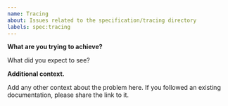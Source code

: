 ```yaml
---
name: Tracing
about: Issues related to the specification/tracing directory
labels: spec:tracing
---
```


**What are you trying to achieve?**

What did you expect to see?

**Additional context.**

Add any other context about the problem here. If you followed an existing documentation, please share the link to it.
